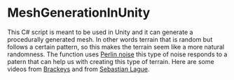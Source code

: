 # MeshGenerationInUnity
This C# script is meant to be used in Unity and it can generate a procedurally generated mesh. In other words terrain that is random but follows a certain pattern, so this makes the terrain seem like a more natural randomness. The function uses [Perlin noise](https://en.wikipedia.org/wiki/Perlin_noise#:~:text=Perlin%20noise%20is%20a%20type,1985%20called%20An%20image%20Synthesizer) this type of noise responds to a patern that can help us with creating this type of terrain. Here are some videos from [Brackeys](https://www.youtube.com/watch?v=bG0uEXV6aHQ) and from [Sebastian Lague](https://youtube.com/watch?v=wbpMiKiSKm8).
